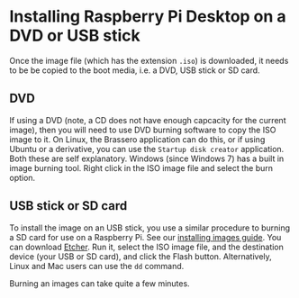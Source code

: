 # Installing Raspberry Pi Desktop on a DVD or USB stick

Once the image file (which has the extension `.iso`) is downloaded, it needs to be be copied to the boot media, i.e. a DVD, USB stick or SD card.

## DVD

If using a DVD (note, a CD does not have enough capcacity for the current image), then you will need to use DVD burning software to copy the ISO image to it. On Linux, the Brassero application can do this, or if using Ubuntu or a derivative, you can use the `Startup disk creator` application. Both these are self explanatory. Windows (since Windows 7) has a built in image burning tool. Right click in the ISO image file and select the burn option.

## USB stick or SD card

To install the image on an USB stick, you use a similar procedure to burning a SD card for use on a Raspberry Pi. See our [installing images guide](../../installing-images/README.md). You can download [Etcher](https://etcher.io/). Run it, select the ISO image file, and the destination device (your USB or SD card), and click the Flash button. Alternatively, Linux and Mac users can use the `dd` command.

Burning an images can take quite a few minutes.
